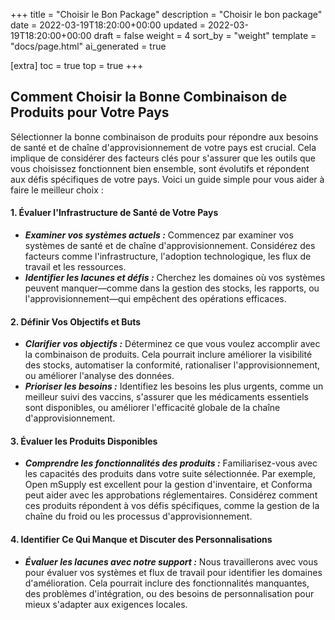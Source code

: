 +++
title = "Choisir le Bon Package"
description = "Choisir le bon package"
date = 2022-03-19T18:20:00+00:00
updated = 2022-03-19T18:20:00+00:00
draft = false
weight = 4
sort_by = "weight"
template = "docs/page.html"
ai_generated = true

[extra]
toc = true
top = true
+++

## Comment Choisir la Bonne Combinaison de Produits pour Votre Pays

Sélectionner la bonne combinaison de produits pour répondre aux besoins de santé et de chaîne d'approvisionnement de votre pays est crucial. Cela implique de considérer des facteurs clés pour s'assurer que les outils que vous choisissez fonctionnent bien ensemble, sont évolutifs et répondent aux défis spécifiques de votre pays. Voici un guide simple pour vous aider à faire le meilleur choix :

#### 1. **Évaluer l'Infrastructure de Santé de Votre Pays**
   - ***Examiner vos systèmes actuels :*** Commencez par examiner vos systèmes de santé et de chaîne d'approvisionnement. Considérez des facteurs comme l'infrastructure, l'adoption technologique, les flux de travail et les ressources.
   - ***Identifier les lacunes et défis :*** Cherchez les domaines où vos systèmes peuvent manquer—comme dans la gestion des stocks, les rapports, ou l'approvisionnement—qui empêchent des opérations efficaces.

#### 2. **Définir Vos Objectifs et Buts**
   - ***Clarifier vos objectifs :*** Déterminez ce que vous voulez accomplir avec la combinaison de produits. Cela pourrait inclure améliorer la visibilité des stocks, automatiser la conformité, rationaliser l'approvisionnement, ou améliorer l'analyse des données.
   - ***Prioriser les besoins :*** Identifiez les besoins les plus urgents, comme un meilleur suivi des vaccins, s'assurer que les médicaments essentiels sont disponibles, ou améliorer l'efficacité globale de la chaîne d'approvisionnement.

#### 3. **Évaluer les Produits Disponibles**
   - ***Comprendre les fonctionnalités des produits :*** Familiarisez-vous avec les capacités des produits dans votre suite sélectionnée. Par exemple, Open mSupply est excellent pour la gestion d'inventaire, et Conforma peut aider avec les approbations réglementaires. Considérez comment ces produits répondent à vos défis spécifiques, comme la gestion de la chaîne du froid ou les processus d'approvisionnement.

#### 4. **Identifier Ce Qui Manque et Discuter des Personnalisations**
   - ***Évaluer les lacunes avec notre support :*** Nous travaillerons avec vous pour évaluer vos systèmes et flux de travail pour identifier les domaines d'amélioration. Cela pourrait inclure des fonctionnalités manquantes, des problèmes d'intégration, ou des besoins de personnalisation pour mieux s'adapter aux exigences locales. 